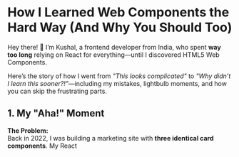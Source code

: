 # How I Learned Web Components the Hard Way (And Why You Should Too)

Hey there! 👋 I’m Kushal, a frontend developer from India, who spent  **way too long**  relying on React for everything—until I discovered HTML5 Web Components.

Here’s the story of how I went from  _"This looks complicated"_  to  _"Why didn’t I learn this sooner?!"_—including my mistakes, lightbulb moments, and how you can skip the frustrating parts.

## 1. My "Aha!" Moment

**The Problem:**  
Back in 2022, I was building a marketing site with **three identical card components**. My React
<!--stackedit_data:
eyJoaXN0b3J5IjpbMTc3OTgyNDMwOF19
-->